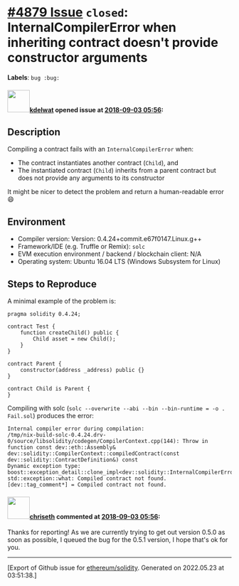 # [\#4879 Issue](https://github.com/ethereum/solidity/issues/4879) `closed`: InternalCompilerError when inheriting contract doesn't provide constructor arguments
**Labels**: `bug :bug:`


#### <img src="https://avatars.githubusercontent.com/u/1031518?u=3221faceb8e07bad67b04659ddce0e89a685acb9&v=4" width="50">[kdelwat](https://github.com/kdelwat) opened issue at [2018-09-03 05:56](https://github.com/ethereum/solidity/issues/4879):

## Description

Compiling a contract fails with an `InternalCompilerError` when:
- The contract instantiates another contract (`Child`), and
- The instantiated contract (`Child`) inherits from a parent contract but does not provide any arguments to its constructor

It might be nicer to detect the problem and return a human-readable error 😄 

## Environment

- Compiler version: Version: 0.4.24+commit.e67f0147.Linux.g++
- Framework/IDE (e.g. Truffle or Remix): `solc`
- EVM execution environment / backend / blockchain client: N/A
- Operating system: Ubuntu 16.04 LTS (Windows Subsystem for Linux)

## Steps to Reproduce

A minimal example of the problem is: 

```sol
pragma solidity 0.4.24;

contract Test {
    function createChild() public {
        Child asset = new Child();
    }
}

contract Parent {
    constructor(address _address) public {}
}

contract Child is Parent {
}
```

Compiling with solc (`solc --overwrite --abi --bin --bin-runtime = -o . Fail.sol`) produces the error:

```
Internal compiler error during compilation:
/tmp/nix-build-solc-0.4.24.drv-0/source/libsolidity/codegen/CompilerContext.cpp(144): Throw in function const dev::eth::Assembly& dev::solidity::CompilerContext::compiledContract(const dev::solidity::ContractDefinition&) const
Dynamic exception type: boost::exception_detail::clone_impl<dev::solidity::InternalCompilerError>
std::exception::what: Compiled contract not found.
[dev::tag_comment*] = Compiled contract not found.
```


#### <img src="https://avatars.githubusercontent.com/u/9073706?v=4" width="50">[chriseth](https://github.com/chriseth) commented at [2018-09-03 05:56](https://github.com/ethereum/solidity/issues/4879#issuecomment-418403470):

Thanks for reporting! As we are currently trying to get out version 0.5.0 as soon as possible, I queued the bug for the 0.5.1 version, I hope that's ok for you.


-------------------------------------------------------------------------------



[Export of Github issue for [ethereum/solidity](https://github.com/ethereum/solidity). Generated on 2022.05.23 at 03:51:38.]
